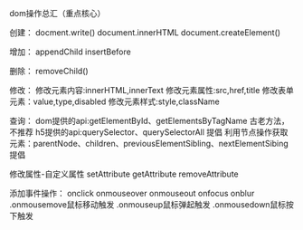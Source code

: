 dom操作总汇（重点核心）

创建：
docment.write()
document.innerHTML
document.createElement()

增加：
appendChild
insertBefore

删除：
removeChild()

修改：
修改元素内容:innerHTML,innerText
修改元素属性:src,href,title
修改表单元素：value,type,disabled
修改元素样式:style,className

查询：
dom提供的api:getElementById、getElementsByTagName 古老方法，不推荐
h5提供的api:querySelector、querySelectorAll 提倡
利用节点操作获取元素：parentNode、children、previousElementSibling、nextElementSibing 提倡

修改属性-自定义属性
setAttribute
getAttribute
removeAttribute

添加事件操作：
onclick
onmouseover
onmouseout
onfocus
onblur
.onmousemove鼠标移动触发
.onmouseup鼠标弹起触发
.onmousedown鼠标按下触发